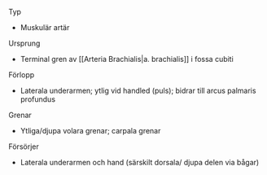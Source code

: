 Typ
- Muskulär artär

Ursprung
- Terminal gren av [[Arteria Brachialis|a. brachialis]] i fossa cubiti

Förlopp
- Laterala underarmen; ytlig vid handled (puls); bidrar till arcus palmaris profundus

Grenar
- Ytliga/djupa volara grenar; carpala grenar

Försörjer
- Laterala underarmen och hand (särskilt dorsala/ djupa delen via bågar)

